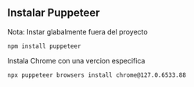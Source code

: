 ## Instalar Puppeteer

Nota: Instar glabalmente fuera del proyecto

```
npm install puppeteer
```

Instala Chrome con una vercion especifica

```
npx puppeteer browsers install chrome@127.0.6533.88
```
